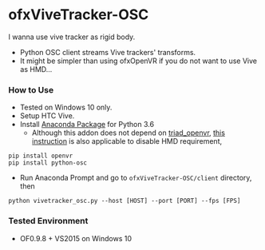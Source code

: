 # ofxViveTracker-OSC
I wanna use vive tracker as rigid body.

- Python OSC client streams Vive trackers' transforms.
- It might be simpler than using ofxOpenVR if you do not want to use Vive as HMD...

### How to Use
- Tested on Windows 10 only.
- Setup HTC Vive.
- Install [Anaconda Package](https://www.anaconda.com/products/individual) for Python 3.6
  - Although this addon does not depend on [triad_openvr](https://github.com/TriadSemi/triad_openvr), [this instruction](http://www.roadtovr.com/how-to-use-the-htc-vive-tracker-without-a-vive-headset/) is also applicable to disable HMD requirement, 
```
pip install openvr
pip install python-osc
```
- Run Anaconda Prompt and go to ```ofxViveTracker-OSC/client``` directory, then
```
python vivetracker_osc.py --host [HOST] --port [PORT] --fps [FPS]
```

### Tested Environment
- OF0.9.8 + VS2015 on Windows 10
